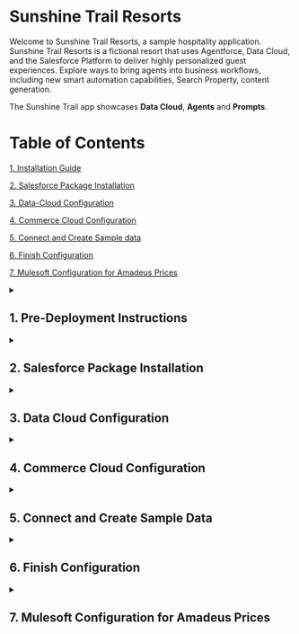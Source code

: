 **Sunshine Trail Resorts**</br> 
=======================
Welcome to Sunshine Trail Resorts, a sample hospitality application. Sunshine Trail Resorts is a fictional resort that uses Agentforce, Data Cloud, and the Salesforce Platform to deliver highly personalized guest experiences. Explore ways to bring agents into business workflows, including new smart automation capabilities, Search Property, content generation.

The Sunshine Trail app showcases **Data Cloud**, **Agents** and **Prompts**.

Table of Contents</br>
=======================
[1. Installation Guide](#1-pre-deployment-instructions)

[2. Salesforce Package Installation](#2-salesforce-package-installation)

[3. Data-Cloud Configuration](#3-data-cloud-configuration)

[4. Commerce Cloud Configuration](#4-commerce-cloud-configuration)

[5. Connect and Create Sample data](#5-connect-and-create-sample-data)

[6. Finish Configuration](#6-finish-configuration)

[7. Mulesoft Configuration for Amadeus Prices](#7-mulesoft-configuration-for-amadeus-prices)

<details><summary>

  ## 1. Pre-Deployment Instructions
</summary>

  ### Table of Contents
  [1.	Salesforce Org Setup Requirements for Sunshine Resorts App](#1-salesforce-org-setup-requirements-for-sunshine-resorts-app)
  
  [2.	Install Pre-Deployment Package](#2-install-pre-deployment-package)
  
  [3.	Enable Features on the Org](#3-enable-features-on-the-org)
  
  [4.	Setup the Salesforce Org](#4-setup-the-salesforce-org)

### 1. Salesforce Org Setup Requirements for Sunshine Resorts App

   **Option1:** To support the Sunshine Resorts app, you can either create a new Salesforce Org or use an existing one, provided it includes the following features and licenses: 

  | Requirement | Details |
  | ----- | ----- |
  | Licenses Required | - Data Cloud</br>- Sales Cloud</br>- Service Cloud</br>- Loyalty Cloud</br>- Experience</br>- Commerce Cloud</br>- Marketing Cloud</br>- MuleSoft (Optional)
  | Features Required | - Service Agent</br>- Einstein Agent</br>- Copilot</br>- Prompt Builder</br>- Agent Force</br>- Real-time</br>- Code Builder (Optional) 
  
  Our package is designed to support all these clouds, but you have full flexibility to use only the portions relevant to your business. If you are not using a particular cloud (e.g., Loyalty 
  Cloud), you can simply skip its configuration—the package will still install successfully, but that feature will not be available until you configure it yourself. Additionally, you can customize 
  and enhance the existing package by adding your own features as needed. <br/>
  
 ⚠️ **Important Note:** Existing Trailheads playgrounds cannot be used

   **Option 2:** To ensure a seamless integration and unlock a 360-degree view of customer interactions, we recommend enabling Salesforce Foundations in your org. This free enhancement integrates Sales, Service, Marketing, Commerce, and Data Cloud functionalities, improving efficiency and AI-readiness.

**How to Enable Salesforce Foundations:**
- Log in to your Salesforce instance.
- Navigate to Setup → Search for Salesforce Foundations.
- Click "Add to My Contract" (It's free).
- Select the Foundations products and proceed with checkout.
- Return to Setup and follow the on-screen instructions to complete the configuration.<br/>
🔗 More details: [Salesforce Foundations](https://www.salesforce.com/crm/foundations)

### 2. Install Pre-Deployment Package

  | Step | Action and Details | Images |
  | ----- | ----- | ----- |
  | Install package | - Click on this Package Installation [Link ](https://login.salesforce.com/packaging/installPackage.apexp?p0=04t4W000002V5WS)</br>- Sign-in to the Org with your credentials.</br>- Choose Install for Admins Only option</br>- Choose “Rename conflicting components in package” and click the Install button.</br>- Wait until installation is completed, you will receive a confirmation on logged in user’s email |![image](https://github.com/user-attachments/assets/316f4e48-b9b2-4169-b362-fc3ecd9cd1b3) ![image](https://github.com/user-attachments/assets/0da1a771-abcc-4caa-b248-1b768905de60)|
  | Verify Package installation | - Click Setup</br>- Search for package</br>- Click on 'Installed PAckage' </br>- Search for 'Sunshine Trails Pre-Deployment Package' is installed  |![image](https://github.com/user-attachments/assets/8b76cd89-abec-4586-91cc-6b4b430dc68c)|

### 3. Enable Features on the Org

  | Step | Action and Details | Images |
  | ----- | ----- | ----- |
  | Enable Commerce Cloud | - From Setup, enter ‘Commerce’ in the Quick Find box.</br>- Select ‘Settings’ under ‘Commerce’.</br>- Turn on ‘Enable Commerce’. |![image](https://github.com/user-attachments/assets/2175d205-8c62-423f-9fc1-678d77e974d2)|
  | Enable Loyalty Management Features | - From Setup, enter ‘Loyalty Management’ in the Quick Find box.</br>- Select ‘Loyalty Management Settings’.</br>- Under ‘Consolidate Member Points for Expiration,’ turn on ‘Consolidate members’ fixed non-qualifying points in real time’. |![image](https://github.com/user-attachments/assets/9078ce06-e7ba-4488-8697-99fa5fec0736)|
  | Create a Basic Experience Builder Site | - From Setup, enter ‘Digital Experiences’ in the Quick Find box.</br>- Select ‘All Sites’ under ‘Digital Experiences’.</br>- Click New to open the Creation wizard with template options.</br>- Select the ‘D2C Commerce (LWR)’ template.</br>- Click Get Started. |![image](https://github.com/user-attachments/assets/6c89e37f-d61c-4333-8587-58a53504fbb7)|
  | Site Name and URL | - After selecting the template, enter a site name and URL.</br>- Name the site ‘Sunshine Resorts’ and ensure the URL ends with /SunshineResorts</br>- Click Create. Your site will be created in Preview status. |![image](https://github.com/user-attachments/assets/8f2226c0-8c2d-4e59-8734-983cd7f8c856)|
  | Activate Site | - From Setup, enter ‘Digital Experiences’ and select ‘All Sites’ under ‘Digital Experiences’.</br>- Click Workspaces next to Sunshine Resorts.</br>- Select Administration, then Emails. </br>- Under ‘Email Tabs,’ uncheck ‘Send welcome email’ and click Save.</br>- In Settings, click Activate and confirm by clicking OK.</br>- Your site will now be live and fully set up.|![image](https://github.com/user-attachments/assets/9a2208ce-6343-4e35-a2a4-0113ba61eef6)![image](https://github.com/user-attachments/assets/21e9b8de-9800-4c51-8324-d35a8a83447e)|

  | Step | Action and Details | Images |
  | ----- | ----- | ----- |
  | Setup Data Cloud| - Enter “Data Cloud” in Quick Find box.</br>- Click on “Data Cloud Setup Home”.</br>- Click on “Get Started” if the Data Cloud instance is not set up.</br>- If already Data Cloud setup is done then you will not see Get Started option.</br>- Once the process is complete, the Data cloud instance is ready to use.</br>||
  | Verify Experience Delivery is Disabled | - Go to Setup → Digital Experiences → All Sites.</br>- Click Workspaces for ‘Sunshine Resorts’.</br>- Click Administration.</br>- Click on Settings.</br>- Experience Delivery should be disabled. If it’s enabled, please raise a Salesforce Case with the Support team to disable this feature.</br>||
  | Enable Data Cloud on Experience Site | - Go to Setup → Digital Experiences → All Sites.</br>- Click Builder for ‘Sunshine Resorts’.</br>- Click Settings → Integrations.</br>- Click Add to Site for Data Cloud.</br>- Enable “Share site data with Data Cloud” and click Save.</br>- Once enabled, a green box will appear</br>- Click Publish in the top-right corner | ![image](https://github.com/user-attachments/assets/996aa779-f82d-4bda-b54a-7b1ec99a9bb9)![image](https://github.com/user-attachments/assets/94b29e9e-5dcc-4d75-8db7-37de1b30e42b)|
  | Verify Data Stream  | - Go to App Launcher → Data Cloud → Data Stream.</br>- Change List View to All Data Streams.</br>- Search for Experience\_Cloud.</br>- 6 total Data Streams should appear |![image](https://github.com/user-attachments/assets/a9ae0e22-be7f-475d-980a-5458156b3691)|
  | Create a Record on Custom Metadata | - Go to Setup \-\> Search for Metadata type \-\> Click on ‘Install Package Settings Enabled’ \-\>   Click on **Manage Install Package Settings Enabled** \-\>Click on ‘New’ \-\> Give Label as  **Package Settings Enabled** and **Check Checkbox of Installation Settings Enabled Field.** Click Save|![image](https://github.com/user-attachments/assets/bc667a84-daf9-4e35-b003-45c8de4be360) ![image](https://github.com/user-attachments/assets/7edbecd9-ceb2-4566-bd14-54664ebfd084)|


### 4. Setup the Salesforce Org

  | Step | Action and Details | Images |
  | ----- | ----- | ----- |
  | Assign Data Cloud Permissions to Standard Object  | - Click on App Launcher, search for Sunshine Trails Hospitality and click on **Sunshine Trails Hospitality Setup** App</br>- Click on the “**Assign Permissions for Standard Objects**” button (highlighted in the screenshot below) and wait for a confirmation message before proceeding further.  |![image](https://github.com/user-attachments/assets/34234749-7ebb-4659-9c26-9adf3932a75e)|
  | Assign Data Cloud Permissions to Custom Objects & Custom Fields | - Click on App Launcher, search for Sunshine Trails Hospitality and click on **Sunshine Trails Hospitality Setup** App</br>- Click on **“Assign Permissions for Custom Object”** button (highlighted in the screenshot below) and wait for a confirmation message before proceeding further |![image](https://github.com/user-attachments/assets/fdab8405-42cc-4cb7-a724-cb6a790d2acb)|
  | Modify the Data Cloud Admin Permission Set | - Open the Setup Menu and click Setup</br>- In the Quick Find, search for ‘Permission Sets’ and click ‘Permission Sets’</br>- Click the ‘Data Cloud Admin’ permission set</br>- In the Apps section, click ‘Data Cloud Data Space Management’</br>- In the Data Spaces panel, click Edit.</br>- Check the ‘Enabled’ checkbox for the default data space and click Save</br>- Click OK in the confirmation dialog |![image](https://github.com/user-attachments/assets/f8650c78-d64a-4a30-9636-9633a13baed8)|
  | Create a Connection to Amazon S3 $${\color{blue} S3 \space Optional}$$ | ***NOTE:*** If you do not have an existing Amazon S3 instance, [register for the free tier](https://aws.amazon.com/free/), and then follow instructions in [How to Use the Amazon S3 Storage Connector in Data Cloud](https://developer.salesforce.com/blogs/2023/10/how-to-use-the-amazon-s3-storage-connector-in-data-cloud) to create dedicated user with required permissions for this demo.</br></br>If you already have an S3 instance, no need to sign up for a new one.</br></br>Before proceeding further, make a note of your [programmatic credentials](https://docs.aws.amazon.com/IAM/latest/UserGuide/security-creds.html#access-keys-and-secret-access-keys) (Access Key ID and Secret Access Key) that can be used to access the account</br></br>- If you have your own Amazon S3 files, feel free to use those. Otherwise, get started with the test files provided below.</br><br>[AWS UnStructured Data](https://git.soma.salesforce.com/gdevadoss/DataCloudHospitalityDemo/tree/master/AWS%20UnStructured%20Data](https://github.com/salesforce-misc/DataCloudAndAgentForceForHospitality/tree/main/AWS%20UnStructured%20Data)</br><br>[AWS Structured Data](https://github.com/salesforce-misc/DataCloudAndAgentForceForHospitality/tree/main/AWS%20Structured%20Data)</br></br>
  | Create a connection to snowflake  $${\color{blue} Snowflake \space Optional}$$| **NOTE:** If you do not have access to an existing Snowflake instance, please get access before proceeding further</br></br>- Follow instructions in [this article](https://developer.salesforce.com/blogs/2024/08/zero-copy-data-federation-with-snowflake-and-salesforce-data-cloud) to create a Warehouse and Integration User in Snowflake, generate a public and private key pair, and configure Salesforce Data Cloud to connect to Snowflake.</br><br>If you have your own Snowflake files, feel free to use those. Otherwise, get started with the test files provided [here](https://github.com/salesforce-misc/DataCloudAndAgentForceForHospitality/tree/main/Snowflake%20Data).| |
  | Create a connection for Mulesoft Ingestion API $${\color{blue} Mulesoft \space Optional}$$| - Go to **Setup** \-\> In the **Quick Find** box, type ***static***, then select ***Static Resources***</br>- In the index across the top, click the letter ***M***</br>- Click on **‘Mulesoft\_Ingestion\_API\_Scheme’**</br>- Click on **‘View File’** hyperlink. The **‘Mulesoft\_Ingestion\_API\_Scheme.txt’** is downloaded to your computer.</br>- Change the file extension from ***.txt*** to ***.yaml***</br>- Go to Data Cloud Setup, click on Ingestion API → Click New</br>- Provide the Connector Name as ’Mulesoft Ingestion API’</br>- Upload **Mule\_ingestion\_api.yaml**  file which you have downloaded from above steps and Upload file to scheme and click on Save. | ![image](https://github.com/user-attachments/assets/fca75a1c-b64b-4dcd-8583-0893718bf1da) ![image](https://github.com/user-attachments/assets/87ae1f7f-c733-433b-98e0-ef4faeef0ecb)![image](https://github.com/user-attachments/assets/c0ff8a15-3b3c-4b89-b8b9-32342d0100ae)|
| Install Standard Data Bundles | Click on Data Cloud Setup </br>- Click on ‘Salesforce CRM’</br>- Under ‘Standard CRM Data Bundles’</br>- Click on ‘Arrow’ icon and click on ‘install’ of ‘Sales Cloud’</br>- it will open on new page -> click on Install |![image](https://github.com/user-attachments/assets/8aea58e3-15c5-48f2-a24f-2fbe25d2a0ac)![image](https://github.com/user-attachments/assets/6f4a17f5-211b-4eef-a0d2-b5b993cad3a2)|
| Turn On Einstein Setup | - Navigate to Setup</br>- Search and Select ‘Einstein Setup’</br>- Turn on Einstein Setup |  |
| Turn On Agentforce | - Navigate to Setup</br>- Search and Select ‘Agent’</br>- Turn on Agentforce |  |
</details>

<details><summary>
  
  ## 2. Salesforce Package Installation
</summary>

### 1. Install Sunshine Base Package
 | Step | Action and Details | Images |
  | ----- | ----- | ----- |
  | Install Sunshine Base Package | - Click on this Package Installation [Link ](https://login.salesforce.com/packaging/installPackage.apexp?p0=04t4W000002V5Wc)</br>- Sign-in to the Org with your credentials.</br>- Choose Install for Admins Only option</br>- Choose “Rename conflicting components in package” and click the Install button.</br>- Click Done when installation is complete. |![image](https://github.com/user-attachments/assets/29af9d66-482c-42e1-9210-b0f803429b5d)|
  | Verify Package installation | - Click Setup</br>- Search for ‘Installed Package’</br>- Search for 'Sunshine Trails Base App' is installed  |![image](https://github.com/user-attachments/assets/8669e29c-a7e9-4fdd-8829-67899fccc608)|

</details>

<details><summary>
  
  ## 3. Data Cloud Configuration
</summary>

## Table of Contents

[1. Install the Data Kit to add Data Cloud components to the Org	](#1-install-the-data-kit-to-add-data-cloud-components-to-the-org)

  &nbsp;&nbsp;&nbsp;&nbsp;&nbsp;&nbsp;[a. Create Data Steam for Amazon S3](#2-Create-Data-Steam-for-Amazon-S3)

  &nbsp;&nbsp;&nbsp;&nbsp;&nbsp;&nbsp;[b. Create Data Stream for Snowflake](#3-create-data-stream-for-snowflake)

  &nbsp;&nbsp;&nbsp;&nbsp;&nbsp;&nbsp;[c. Create a connection to snowflake in Salesforce](#3-create-data-stream-for-snowflake)

  &nbsp;&nbsp;&nbsp;&nbsp;&nbsp;&nbsp;[d. Create Ingestion API for Mule Data Streams from Data Kit](#4-Create-Ingestion-API-for-Mule-Data-Streams-from-Data-Kit)

  &nbsp;&nbsp;&nbsp;&nbsp;&nbsp;&nbsp;[e. Create Hotel FAQ & Hotel Safety FAQ DLO Creation for Unstructured Data](#5-Create-Hotel-FAQ-and-Hotel-Safety-FAQ-DLO-Creation-for-Unstructured-Data)

[2. Create Party Identification Collection Data Lake	](#6-Create-Party-Identification-Collection-Data-Lake)

[3. Create Data Transforms from Data Kit	](#7-Create-Data-Transforms-from-Data-Kit)

[4. Cross Verify CRM Data	](#8-Cross-Verify-CRM-Data)

[5. Create Identity Resolution Ruleset from Data Kit	](#9-Create-Identity-Resolution-Ruleset-from-Data-Kit)

  &nbsp;&nbsp;&nbsp;&nbsp;&nbsp;&nbsp;[a. Create Calculated Insights	](#10-Create-Calculated-Insights)</br>

  &nbsp;&nbsp;&nbsp;&nbsp;&nbsp;&nbsp;[b. Create Data Graph	](#11-Create-Data-Graph)

[6. Create Data Cloud Related List Enrichment	](#12-Create-Data-Cloud-Related-List-Enrichment)

[7. Create Data Cloud Copy Field Enrichment	](#13-Create-Data-Cloud-Copy-Field-Enrichment)

### 1. Install the Data Kit to add Data Cloud components to the Org
The Data Kit is installed as a part of the Package installation. Once the Data is available in
the org, follow the steps below to create data streams.

 | Step | Action and Details | Images |
  | ----- | ----- | ----- |
  |  Verify Salesforce CRM is Active or Not | In Data Cloud, select the Setup icon and then Data Cloud Setup.</br> - Select Salesforce CRM.</br>- If connection status is “Inactive”</br>- then click on drop down to “Active” </br>- Click on “Active”| ![image](https://github.com/user-attachments/assets/f101dc8c-6af3-41c7-8884-42609b1e0d4e)![image](https://github.com/user-attachments/assets/e222dd20-db0e-4cf5-9b55-0815692c2a87)|
  | Create Data Streams from Data Bundle | - Logged into the environment where you installed the data kit</br>- Go to Data Cloud app and the Data Streams tab.</br>- Click New to create a Data Stream</br>- Select Salesforce CRM and click Next.</br>- Under Custom Data Bundles, select the Salesforce_CRM_Bundle.</br>- Select your Salesforce Org.</br>- Click Next.</br>- Select the data space as ‘Default’, review the fields in your data stream, and click Next.</br>- Review details and click “Deploy.|![image](https://github.com/user-attachments/assets/901db59e-4a4f-4bf5-8129-cd2894af7dd9)|
  | Create Loyalty_CRM_Bundle Data Streams from Data Bundle | - Click on Data Stream Click on New </br>- Select Salesforce CRM Click Next</br> - Select Salesforce_CRM_Loyalty_Bundle Click on Next</br> - Select the data space as ‘Default’, review the fields in your data stream, and click Next. </br>- Review details and click “Deploy”  |![image](https://github.com/user-attachments/assets/a334887f-6cf5-4d62-b643-8e740762b741)![image](https://github.com/user-attachments/assets/b7320073-ab34-4356-8acf-b2f07ed00580)![image](https://github.com/user-attachments/assets/5e656e34-1f80-44d8-8174-6360d66738d3)|
  | Create Website_Mobile_apps Data Stream from Data Kit |- Click on Data Stream</br>- Click on New</br>- Select ‘Installed Data Kits Package’</br>- Select ‘Sunshine Trails DK’ Data Kits</br>- Select checkbox under ‘Websites_Mobile_Apps’ click on ‘Next’</br> -Select Connector type ="website" & connector name "Experience_Cloud_Event_Connector".</br>- Click Next.</br> - Click on Deploy|![image](https://github.com/user-attachments/assets/9869df31-0549-4b4f-b74d-d44ad95d60ce) ![image](https://github.com/user-attachments/assets/3b0e9c44-0176-45f4-8c0d-05866cfdd251)![image](https://github.com/user-attachments/assets/6a9ed53c-f351-46c2-844e-dbaca371735e)![image](https://github.com/user-attachments/assets/d2018ad8-86f8-4f65-be3d-3c645eafbab1)|  
### 2. Create Data Steam for Amazon S3 $${\color{blue} S3 \space Optional: \space Please \space note \space that \space some \space functionality \space in \space Experience \space Cloud \space and \space in \space the \space C360 \space will \space no\space longer \space function\space as \space expected \space if \space not \space installed. }$$
  | Step | Action and Details | Images |
  | ----- | ----- | ----- |
  |Create a Connection to Amazon S3 in Salesforce|Navigate to Data Cloud Setup</br>In the menu, under EXTERNAL INTEGRATIONS, click on Other Connections</br> - Click New, choose Data Kits as the source and click Next. Select Sunshine Trails DK</br>-Select InfosysAWSBucket</br>-Change the name & API name of the connection "hospitalityplayground". </br>-Put the bucket name “hospplaygroundbucket” please feel free to change the bucket name based on your existing AWS bucket</br> -Fill the credentials and save.|
  | Create a Data Stream for Amazon S3 from Data Kit |- Click on Data Stream Click on New</br>- Select Installed Data Kits & Packages Click on Next</br>- Select Sunshine Trails DK<br> - Select Amazon_S3_Bundle</br>- Select Connection as InfosysAWSbucket</br>- Select the data space as ‘Default’, review the fields in your data stream,and click Next</br>-Review details and click Deploy.|
  | Create a Data Stream for Third Party Data |- Click on Data Stream Click on New</br>- Select Installed Data Kits & Packages Click on Next</br>- Select Sunshine Trails DK<br> - Under “Bundle Amazon S3” Select Third Party Survey and click Next</br>- In Connection Select “hospitalityplayground” Click Next</br>- Click Next and click Deploy.|

  ### 3. Create Data Stream for Snowflake $${\color{blue} Snowflake \space Optional: \space Please \space note \space that \space some \space functionality \space in \space the \space C360 \space will \space no\space longer \space function\space as \space expected \space if \space not \space installed. }$$
  | Step | Action and Details | Images |
  | ----- | ----- | ----- |
  |Create a connection to snowflake in Salesforce |Navigate to Data Cloud Setup</br>-In the menu, search SnowFlake,</br> - Click New, choose Data Kits as the source and click Next. Select Sunshine Trails DK</br>-Select Infosys_Demo_Actual. </br>-Please feel free to change the connection name based on your existing snowflake connection </br> -Don’t change the API name </br>Fill the Account URL, Username, and Private Key and click next and save.|
  | Create Data Stream for Snowflake from data kit | - While logged into the environment where you installed the data kit</br>- Go to Data Cloud app and the Data Streams tab.</br>- Click New to create a Data Stream</br>- Under "Other Sources", select "Installed Data Kits & Packages" and click Next</br>- Select "Sunshine Trails DK" Data Kit</br>- Select Snowflake Bundle and click Next.</br>- Under Data Streams choose "POS_Transaction" and "IOT_Transaction" and click Next.</br>- Review the Data Stream fields and click Next</br>- Click Deploy to create the Data Streams| ![image](https://github.com/user-attachments/assets/6deda63a-363b-4330-a877-b6d2de5a9fed)![image](https://github.com/user-attachments/assets/bc8a22d9-a81a-44f6-8a09-f20ab2571f10)|
### 4. Create Ingestion API for Mule Data Streams from Data Kit $${\color{blue} Mulesoft \space Optional: \space Please \space note \space that \space some \space functionality \space in \space Experience \space Cloud \space will \space no\space longer \space function\space as \space expected \space if \space not \space installed. }$$
| Step | Action and Details | Images |
  | ----- | ----- | ----- |
  | Create Ingestion API for Mule Data Streams from Data Kit| - Click on Data Stream </br> - Click on New.</br>- Select Installed Data Kits & Package.</br>- Select ‘Sunshine Trails DK’ Data Kits.</br>- Click on ‘Ingestion’ Bundle.</br>- Click on Next.</br> -Select Connection as ‘Mulesoft Ingestion API’ </br>- Click Next </br> -  Click Deploy| ![image](https://github.com/user-attachments/assets/84ccd7c9-6313-4dc8-b169-7fe40b6b36c6)![image](https://github.com/user-attachments/assets/5878c2ec-47f9-48f1-88a1-098986187d3f)![image](https://github.com/user-attachments/assets/1bdf0f3d-abdc-4697-bac5-5e87f2286cb9)![image](https://github.com/user-attachments/assets/65b718d1-1db1-4efc-92b1-36dedc743752)|
  ### 5. Create Hotel FAQ and Hotel Safety FAQ DLO Creation for Unstructured Data
  | Step | Action and Details | Images |
  | ----- | ----- | ----- |
  | Create Hotel FAQ & Hotel Safety FAQ DLO Creation | - Click on Data Lake Object Click on New </br>- Click on Create from Data Kits, Click on Next </br>- Select Hotel_FAQ_v3, select “hospitalityPlayground’ connection. Click on Next </br>- Click on Deploy </br>- Follow the same step from Step#1 for Hotel_Safety_FAQ_V2.|

   ### 6. Create Party Identification Collection Data Lake
  | Step | Action and Details | Images |
  | ----- | ----- | ----- |
  | Create Party Identification Collection & Party Identification Collection IOT DLO Creation  | - Click on Data Lake Objects Tab </br>- Click on New</br>- Click on “Create from Data Kits”, Click on Next  and select “Sunshine Trails Base App” package </br>- Select Party Identification Collection.</br>- Click on Next </br> - Click on Save </br> - Repeat the above steps again but this time select </br> - Party Identification Collection IOT DLO instead of Party Identification Collection </br>- Click on Next </br> - Click on Save.|

  ### 7. Create Data Transforms from Data Kit
  | Step | Action and Details | Images |
  | ----- | ----- | ----- |
  | Create IOT & POS Data Transform $${\color{blue} Snowflake \space Optional}$$ | -Click on Data Transforms Tab </br>- Click on New</br>- Click on Create from Data Kits, Click on Next</br>- Select Extract Party Identifiers from IOT</br>- Click on Next . Click on Save, Copy the Name , Remove the Name then Paste the same Name Again</br>- Click on Save</br>- Click on Data Transform Tab </br>- Click on New. Click on ‘Create from a Data Kits’ Option </br>- Select  Extract Party Identifiers from POS </br>- Click on Next . Click on Save, Copy the Name , Remove the Name then Paste the same Name Again </br>- Click on Save|![image](https://github.com/user-attachments/assets/79d6f605-c8e5-4c3d-ac6a-f34f39cc29e2)![image](https://github.com/user-attachments/assets/1c84c981-9a03-4b05-9a3a-cf2137d45425)![image](https://github.com/user-attachments/assets/e1e24730-f55a-42de-9a4f-5ab5af27b04b)![image](https://github.com/user-attachments/assets/c3231d58-e1fd-4653-9981-02f152451f61)
 
  ### 8. Cross Verify CRM Data 
  | Step | Action and Details | Images |
  | ----- | ----- | ----- |
  | **NOTE**|- Before proceeding further, please ensure that the CRM data is available in the DMO. You can verify this by following these steps:</br>- Navigate to Data Explore </br>- Set Data Space to Default.</br>- Select the Data Model Object (DMO).</br>- From the dropdown, choose Account Contact.</br>- You should see Salesforce_Home listed under the Data Source column.</br> If you don't see the data then wait until the data is refreshed before proceeding to the next step.</br>|![image](https://github.com/user-attachments/assets/396732a3-89cb-455d-9a0c-b6c015b272cb)|

  ### 9. Create Identity Resolution Ruleset from Data Kit
  | Step | Action and Details | Images |
  | ----- | ----- | ----- |
  | Create Identity Resolutions| -Go to Data Cloud app</br> - Click on the Identity Resolutions tab </br> - Click New</br> - Select Installed from Data Kit</b>- Choose Sunshine Trails DK</br>- Click on Next</br>- Choose ‘Guest Profile’. Click on Next </br> Click on Save.|![image](https://github.com/user-attachments/assets/1f1ef5a5-1f4e-4d33-af13-07978757facd)![image](https://github.com/user-attachments/assets/20027c3d-4d87-4028-89dd-7f73e2a59224)![image](https://github.com/user-attachments/assets/2d5370ae-57e4-444d-969c-b19dc13ada6b)|

### 10. Create Calculated Insights
| Step | Action and Details | Images |
  | ----- | ----- | ----- |
  |  Create Calculated Insights|- Go to Data Cloud ap </br>- Click on Calculated Insights tab</br>- Click New</br>- Select "Create from a Data Kit" and click  Next</br>- Select ‘Guest Stay Metrics’</br>- Click on Next </br>- Click on ‘Check Syntex’</br>- Click on ‘Activate’</br>- Click Activate</br>- Select Schedule as ‘Every 1 hour’ Select Start Date and Time As default.</br>- Click on ‘Enable’</br>- Repeat the steps for the following metrics: ‘Guest Lifetime Value’, ‘Guest Classification’, ‘Guest Satisfaction Score’ |![image](https://github.com/user-attachments/assets/9f178c36-06c1-405e-b19c-679ef5830c22)![image](https://github.com/user-attachments/assets/e544bf35-223e-4d5b-ad46-34cb6653608c)![image](https://github.com/user-attachments/assets/093600f9-c7a3-4181-88c9-66545191d5b5)|

### 11. Create Data Graph
| Step | Action and Details | Images |
  | ----- | ----- | ----- |
  |  Create Data Graph |- Click on Data Graph Tab</br>- Click on New</br>- Select Create from Data Kits</br>- Select Sunshine Trails DK </br>- Select **Hospitality Realtime Profile**. </br>- Select primary Data model object as “Unified Individual real”.</br>- Click on Individual and go to the right side where the error is showing and uncheck the check box.</br>- Now click on Save & Build. |![image](https://github.com/user-attachments/assets/f626912f-01b4-43eb-8efc-47d7a24bc615)![image](https://github.com/user-attachments/assets/5184c52c-e00b-4b00-83fe-fd0a9d47ad14)![image](https://github.com/user-attachments/assets/675c7904-9483-4079-86d1-3e15f9b00915)![image](https://github.com/user-attachments/assets/808709b3-49fd-4a9e-acd0-518dae4ae389)![image](https://github.com/user-attachments/assets/738b3c7e-143f-4492-8fe4-7b49d625c541)![image](https://github.com/user-attachments/assets/3648af20-e879-457d-b952-1f73c55792b6)![image](https://github.com/user-attachments/assets/e288cc79-caa7-4163-bcef-563d1e0cf111)|

### 12. Create Data Cloud Related List Enrichment
| Step | Action and Details | Images |
  | ----- | ----- | ----- |
  | Create Booking Related List |- Click on Setup</br>- Object Manager</br>- Search for Contact</br>- Click on Contact</br>- Click on Data Cloud Related List Enrichment.</br>- Click on New</br>- Select default data space</br>- Select Data Cloud object as ‘Booking__dlm’</br>- Click Next </br>- Give Child Relationship Name as ‘IndividualBookings’</br>- Give Related List Label as ‘Individual Bookings’ Click Save. |![image](https://github.com/user-attachments/assets/f50d3875-c2b8-451b-bcef-85141aea954d)![image](https://github.com/user-attachments/assets/f8fa4e97-bc19-4e87-a2b3-44a539b597c1)|
  | Create Reservation Related List |- Click on Setup</br>- Object Manager</br>- Search for Contact</br>- Click on Contact</br>- Click on Data Cloud Related List Enrichment.</br>- Click on New</br>- Select default data space & Select Data Cloud object as ‘Reservation__dlm’ </br>- Click Next </br> - Give Child Relationship Name as‘IndividualReservations’</br>- Give Related List Label as ‘Individual Reservations’ Click Save. |![image](https://github.com/user-attachments/assets/366fa15e-2317-44ab-af5c-8025453c554f)![image](https://github.com/user-attachments/assets/f64fad04-3391-4a3c-9534-04caf5e92955)|
  | Create Data Cloud Related List Enrichment for Third Party Survey $${\color{blue} S3 \space Optional}$$|- Click on Setup </br>- Click on Object Manager </br>- Search for Contact </br>- Click on Contact </br>- Click on Data Cloud Related List Enrichment.</br>- Click on New </br>- Select default data space -> Select Data Cloud object as ‘Third Party Survey’  </br>- Click Next </br>- Give Child Relationship Name as 'Third_Party_Survey’ </br>- Give Related List Label as ‘Third Party Survey’ Click Save |![image](https://github.com/user-attachments/assets/fb6d0aeb-2a00-4b75-93cc-703d158d5303)|

### 13. Create Data Cloud Copy Field Enrichment
| Step | Action and Details | Images |
  | ----- | ----- | ----- |
  | Create Data Cloud Copy Field Enrichment for ‘Customer Classification’ |- Go to Object Manager.</br>- Search for Contact.</br>Click on Contact</br>- Click on Data cloud Copy Field.</br>- Click on New.</br></br>- Select data space as ‘default’</br>- Select Data Cloud Object as Guest Classification‘ whose API name will be this Guest_Classification__cio’ Click on Next </br></br>- Select data space as ‘default’ </br>- Select field as ‘Customer Class’. Click Next </br> - Give Label as ‘Guest Classification’ </br> - Click ‘Next </br><br>- On contact -> Data Cloud Copy Field Enrichments -> Guest Classification </br>- In Customer_Class under contact “click to Edit” </br>- Select Customer Class </br>- Save and Start Sync.|![image](https://github.com/user-attachments/assets/c2e097ad-754b-4128-b769-bcb7a6d0d5f0)![image](https://github.com/user-attachments/assets/691eef48-d37b-4714-9ff3-0ff695477282)![image](https://github.com/user-attachments/assets/422cb503-0080-417a-a3d1-1f8596c5018d)|
||- Give Label as ‘Guest Classification’</br>- Click on ‘Next.</br>On contact Select Customer Class</br>- Save and Start Sync. |![image](https://github.com/user-attachments/assets/f8e7be99-1d85-4d62-8653-170f5ce15d28)![image](https://github.com/user-attachments/assets/c72ab4b8-5ad6-4278-8786-db0e33889eef)![image](https://github.com/user-attachments/assets/e12ac271-be8d-4b6d-aed3-e73e95c862ed)![image](https://github.com/user-attachments/assets/ebee9d04-8e3d-4d8e-a017-ee54e79cd2ab)|
| Create Data Cloud Field Enrichment of ‘Guest Lifetime Value’ |- Go to Object Manager</br>- Search for Contact.</br>- Click on Contact</br>- Click on Data cloud Copy Field.</br>-Click on New.</br>- Select data space as ‘default’ > Select Data Cloud Object as ‘Guest_Lifetime_Value__cio’ </br>- Click on Next </br>- Select Field As ‘GLV’</br>- Give Label as ‘Guest Lifetime Value’</br>- Click on ‘Next </br> - Select Field GLV </br>- Give Label as ‘Guest Lifetime Value’</br> - Click on Next </br> - On contact Select Lifetime_Value__c </br>- Save and Start Sync.|![image](https://github.com/user-attachments/assets/1d3304f0-63b9-4a90-8609-5332a59fcaac)![image](https://github.com/user-attachments/assets/be92a2c8-0f9b-44b7-a1f2-430da343c23a)|
| Create Data Cloud Field Enrichment of ‘Guest Statisfection Score’ |-> Go to Object Manager.</br>- Search for Contact.</br>- Click on Contact</br>- Click on Data cloud Copy Field.</br>-  Click on New.</br>- Select data space as ‘default’</br>- Select Data Cloud Object as ‘Guest_Satisfaction_Score__cio’</br>- Click on Next</br>- Select Field As ‘GSS’</br>- Give Label as ‘Guest Satisfaction Score’</br>- Click on ‘Next</br>- On contact Select Guest_Satisfaction_Score__c </br>- Save and Start Sync.|![image](https://github.com/user-attachments/assets/e264bcec-b6be-4854-80d9-9d5f649d6a8a)![image](https://github.com/user-attachments/assets/45ae2e88-ca7b-437c-a77c-adbd638cd4b4)|
| Create Data Cloud Field Enrichment of ‘Guest Stay Matrics’ |- Go to Object Manager.</br>- Search for Contact.</br>- Click on Contact</br>-  Click on Data cloud Copy Field.</br>- Click on New.</br>- Select data space as ‘default’</br>- Select Data Cloud Object as ‘Guest_Stay_Metrics__cio’</br>- Click on Next </br>- Select Fields Total_Stays, Total_Room_Nights, Total_Spend, and Avg_Nights_per_Stay</br>- Give Label as ‘Guest Stay Metrics’</br>-Click Next</br>- Map Fields with below Contact Fields </br>
| | Data Cloud: Guest stay Matrics | Contact Object|
| |Total_Stays|Total Stays|
| |Total_Stays__c|Total_Stays__c|
| |Total_Room_Nights|Total Room Nights|
| |Total_Room_Nights__c |Total_Room_Nights__c |
| |Total_Spend |Total Spend|
| |Total_Spend__c |Total_Spend__c|
| |Avg_Nights_per_Stay |Avg_Nights_per_Stay |
| |Avg_Nights_per_Stay__c|Avg_Nights_per_Stay__c |
| | </br>- Save and Start Sync|![image](https://github.com/user-attachments/assets/ccde6861-ce6c-4054-9373-a8e0528e1b57)![image](https://github.com/user-attachments/assets/a3e1804c-7a37-4347-8364-599c3014ac37)|
</details>

<details><summary>
  
  ## 4. Commerce Cloud Configuration
</summary>

## Table of Contents

[1. Verify Organization Wide Address Exists or not](#1-Verify-Organization-Wide-Address)

[2. Install Agent and Experience Site Package	](#2-Install-Agent-and-Experience-Site-Package)

[3. Create Commerce Data	](#3-Create-Commerce-Data)

[4. Search Update	](#4-Search-Update)

[5. Upload CMS Images into the Store](#5-Upload-CMS-Images-into-the-Store)

[6. Add CMS Product Image	](#6-Add-CMS-Product-Images)

[7. Enable Self Resgistration	](#7-Enable-Self-Resgistration)

[8. Share CMS with Site workspace	](#8-Share-CMS-with-Site-workspace)


### 1. Verify Organization Wide Address
  | Step  | Action and Details  |  Images |
  | ----- | ----- | ----- |
  | Verify Organization-Wide Address Exists or not |- Go to Setup \-\> Search for Organization-Wide Address \-\> Click on Organization-Wide Addresses</br>-  Verify if there is an organization-wide address with the name ‘Default Email’ created and verified.</br>- If there is none, then please create an organization-wide address by following below steps</br>- Click on **Add** button \-\> On the Display Name Add **‘Default Email’.** On the Email Address \<Add your email address\> Select ‘Default No-Reply Address’ on Purpose field \-\> click check box **‘allow all profiles to use this from address’**   |![image](https://github.com/user-attachments/assets/8ddc4ebe-d8cd-4a12-a363-a782dd8d9541)![image](https://github.com/user-attachments/assets/3f7e7dfc-057b-41b0-8115-476028a6d9e9)|


### 2. Install Agent and Experience Site Package
  | Step  | Action and Details  |  Images |
  | ----- | ----- | ----- |
  | Install Agent & Exp Site Package |- Install VSCode [Download](https://code.visualstudio.com/download) </br>- Setup CLI a. Install the Salesforce CLI  https://developer.salesforce.com/tools/salesforcecli or check that your installed CLI version is greater than 2.56.7 by running sf \-v in a terminal.</br>- If you need to update the Salesforce CLI, either run sf update or npm install \--global @salesforce/cli depending on how you installed the CLI.</br>- Install Extension</br>- Open VSCode \> Go To\> Extensions-\>Salesforce Extension Pack\>Install</br>- Open Terminal Clone git Repository by using below command </br> ```git clone https://git.soma.salesforce.com/gdevadoss/DataCloudHospitalityDemo.git``` </br>- Open the Project </br>- Authorize an Org</br>- Type Ctrl+Shift+P Select SFDX:Authorize an Org</br>- Select Project Default</br>- Enter the Org alias</br>- Authorize the Org</br>- Open terminal type **sf project deploy start --source-dir force-app** </br>- If you have AWS S3 Connection Created and Installed AWS Related Data Stream from Doc.3, then execute below SFDX command to deploy **else do not execute**. </br>- Open terminal type **sf project deploy start --source-dir st-aws-app** </br> |![image](https://github.com/user-attachments/assets/293fd406-72fc-4be3-9008-0a9926461586)![image](https://github.com/user-attachments/assets/6d3a14ee-3c65-4f47-99a6-39066b68a9aa)![image](https://github.com/user-attachments/assets/71751813-f4b9-437f-b355-9feb770c0c2d)![image](https://github.com/user-attachments/assets/b50fb406-2ae7-475a-a8c6-939d486dd9fd)![image](https://github.com/user-attachments/assets/5b4efb69-3f1a-4a1a-8ecb-be4e17344098)![image](https://github.com/user-attachments/assets/403c5a8f-ef31-4220-8062-60ae71453008)![image](https://github.com/user-attachments/assets/9a2ff9e1-75f2-4c13-a7d1-1a1ef5c2bc51)|

**NOTE:** $${\color{red} Skip \space the \space below \space steps \space if \space you \space wish \space to \space bring \space in \space your \space own \space Product \space data}$$
$${\color{red} 3.\space Create Commerce Data}$$
$${\color{red} 4.\space Search Update}$$
$${\color{red} 5.\space Upload CMS Images into the Store and}$$
$${\color{red} 6.\space Add CMS Product Images}$$

### 3. Create Commerce Data
  | Step  | Action and Details  |  Images |
  | ----- | ----- | ----- |
  | Create Data  | - Click on App Launcher, search for Sunshine Trails Hospitality and click on Sunshine Trails Hospitality Setup App</br>- Click on the **“Create Commerce Data”** button (highlighted in the screenshot to the right) and wait for a confirmation message before proceeding further. |![image](https://github.com/user-attachments/assets/6827a2e8-63a3-4425-b74b-b77123a9524d)|

### 4. Search Update
  | Step  | Action and Details  |  Images |
  | ----- | ----- | ----- |
  | Search Update |**Enable Commerce App** </br>- Click Setup and search for Commerce</br>- Click Settings under Feature Settings --> Commerce</br>- Use the toggle to switch on the Enable the Refreshed Commerce App</br></br>**Enable Search Index**</br>- Click on App Launcher, search for Commerce and select Commerce application</br>- In the Store dropdown, choose Sunshine Resort Store</br>- Scroll down to Setting and expand it</br>- Click on Search</br>- Use the toggle to turn on Automatic Updates | ![image](https://github.com/user-attachments/assets/84eed31d-54c7-4326-87ce-88ff8eb73596) ![image](https://github.com/user-attachments/assets/5c7a175b-5396-4e6d-b061-36471f59cc2d)|

### 5. Upload CMS Images into the Store
  | Step  | Action and Details  |  Images |
  | ----- | ----- | ----- |
  | Upload CMS Images into Store  |- Download Images from [CMS Images](https://git.soma.salesforce.com/gdevadoss/DataCloudHospitalityDemo/tree/master/Product%20Images) </br>- Click on App Launcher\>\> Select commerce application\>\> Click on Store</br>- Open Sunshine Resort Store</br>- Scroll down to Content Manager</br>- Click on Add workspace</br>-  Enter details such as Name "Commerce Store Images" and select Enhanced CMS Workspace and click on Next</br>- Add Sunshine Resorts Channel as Public and Sunshine Resorts site and click Next</br>- Keep language as it is and click on Finish</br>-  Click on Add and select Content \>\> select images\>\>Click on Create button\>\> click on upload button\>\>Select Image\>\>Image and Title populated\>\>Enter API name (can be the same as file name)\>\> Save it\>\> Click on Publish button\>\> Keep Details as is\>\> Click on Next\>\> Select Publish Now\>\>click on publish now button </br>- Please repeat the above steps for all the images| ![image](https://github.com/user-attachments/assets/6ce860d4-347a-45f4-a5fe-d055f9354a18)![image](https://github.com/user-attachments/assets/d5e11e30-348b-4fe0-9c63-4c3164230893)![image](https://github.com/user-attachments/assets/752c7004-7e57-4de4-84a0-56beba6fb08e)![image](https://github.com/user-attachments/assets/bd2ec81e-0242-4aab-9ad7-dcdabd707220)![image](https://github.com/user-attachments/assets/4f903a92-5b6f-4350-b3c5-4a141ea789b3)![image](https://github.com/user-attachments/assets/e9e44245-9086-4f59-a506-dad70f9ea9a0)![image](https://github.com/user-attachments/assets/d18f85df-2fd6-4cc2-8684-0fe1f493b770)![image](https://github.com/user-attachments/assets/96fd88ff-4788-4b53-9ab9-3435ae62ddd2)![image](https://github.com/user-attachments/assets/ba38373a-2c09-406c-9df9-462e76435c74)![image](https://github.com/user-attachments/assets/7e009060-885c-44a9-9cad-cbb26df1d5f2)![image](https://github.com/user-attachments/assets/c3c53136-b26f-46fb-83c0-a6c3065c0c2e)![image](https://github.com/user-attachments/assets/f33a580f-9c68-455f-ada9-cbcd1773e2aa)![image](https://github.com/user-attachments/assets/2f026ccd-f1c4-4f9e-8cab-592014ebf6d0)

### 6. Add CMS Product Images
  | Step  | Action and Details  |  Images |
  | ----- | ----- | ----- |
  | Add Image to a Product   |- Click on App Launcher\>\> Select commerce application\>\>Click on Store</br>- Open Sunshine Resort Store </br>- Expand Merchandise\>\> Product\>\> open one by one product</br>- Click on eye icon (it removes Site window) after save button</br>- Confirm that "Products" is selected under categories</br>- Scroll down \>\> click on Go to global product record</br>-  Go to Media\>\> Click on Add image for Product details Image section \>\> Select appropriate image from Commerce Store image\>\> click on Add button</br>- Click on Add image for Product list Image section \>\> Select appropriate image from Commerce Store image \>\> click on Add button</br>- Repeat previous steps for each product </br>- Go to store\>\> select Sunshine Resorts \>\>Scroll down to Website Design\>\> select product category from dropdown \>\> click on Publish button (this step maybe not be needed if you are commerce console)</br>- Go back to Sunshine Resort Store\>\>Click on Home\>\> click on preview the site and see product is getting displayed | ![image](https://github.com/user-attachments/assets/eb835d50-0326-4b3b-8b68-39fd4404ef42)![image](https://github.com/user-attachments/assets/bd0ee9f1-2a0c-4357-82b4-991305befccd)![image](https://github.com/user-attachments/assets/b6ae1bda-47a4-4bce-a69b-45e3e6bae306)![image](https://github.com/user-attachments/assets/4790ad8e-e273-4316-8179-b2eaff4d8576)![image](https://github.com/user-attachments/assets/fcbcc98b-1dcf-46b8-92a8-8ab9042e3bce)![image](https://github.com/user-attachments/assets/7f20c62e-e257-4779-85b6-3f1ba4ab5e7a)![image](https://github.com/user-attachments/assets/c3465a4b-3eb2-4c9d-9f72-875a38746b44)![image](https://github.com/user-attachments/assets/43ca9010-9be3-498a-9c41-cecf530e984e)![image](https://github.com/user-attachments/assets/7e2bfa1d-6388-41b5-9fb2-4f30064a98b4)![image](https://github.com/user-attachments/assets/5e722ac7-0875-4de8-b42a-fa720cf7e873)![image](https://github.com/user-attachments/assets/c1c78296-cc04-4133-9473-e82701290bcf)![image](https://github.com/user-attachments/assets/0cad9e4b-97ca-43a6-a3da-1febbaae04ce)|

### 7. Enable Self Resgistration
  | Step  | Action and Details  |  Images |
  | ----- | ----- | ----- |
  | Enable Self Registration   |- Click on App Launcher>> Select commerce application>>Click on Store</br>- Open Sunshine Resort Store</br>- Settings >> Store</br>- Click on Buyer Access Tab</br>- Scroll down to Self Registration (enable if it’s not enabled)</br>- Select Account RecordType to “Business Account” </br>- Select Default Buyers Group to “Sunshine Resorts Buyer Group"</br>- Click Save|![image](https://github.com/user-attachments/assets/7f6a0551-1b95-465e-84b9-4b11f74a121c)|



### 8. Share CMS with Site workspace
  | Step  | Action and Details  |  Images |
  | ----- | ----- | ----- |
  | Share CMS with Site workspace   |- Click on App Launcher and search for CMS Workspaces</br>- Select CMS Workspaces</br>- Click on "Commerce Store Images" (the CMS created in previous step</br>-  Click the gear icon (at the top right) and select "Workspace Sharing" from the dropdown</br>- Move "Sunshine Resorts Managed Content Space" to the right (under Shared) and click Next </br>- Click Save |![image](https://github.com/user-attachments/assets/353002a4-ca61-4f5e-a71f-60597ab81e86)|


</details>


<details><summary>

  ## 5. Connect and Create Sample Data
</summary>

## Table of Contents

[1. Create Sample Data](#1-create-sample-data)

[2. Enable Test Account as Buyer Account](#2-enable-test-account-as-buyer-account)

[3. Create Community User and Assign User to Buyer Group](#3-create-community-user-and-assign-user-to-buyer-group)

[4. Setup Data in Snowflake	](#4-setup-data-in-snowflake)



### 1. Create Sample Data $${\color{blue} Optional: \space These \space steps \space are \space optional \space if \space you \space choose \space to \space use \space your \space own \space data. }$$
| Step | Action and Details  |  Images |
| ----- | ----- | ----- |
| Create Sample Data | - Click on App Launcher, search for Sunshine Trails Hospitality and click on Sunshine Trails Hospitality Setup App</br>- Click on the **“Create Test Data”** button (highlighted in the screenshot below) and wait for a confirmation message before proceeding further. |![image](https://github.com/user-attachments/assets/5af44efa-ca6c-4d95-800a-5aec9f477928)

### 2. Enable Test Account as Buyer Account  $${\color{blue} Optional: \space These \space steps \space are \space optional \space if \space you \space choose \space to \space use \space your \space own \space data. }$$
| Step | Action and Details  |  Images |
| ----- | ----- | ----- |
| Enable Account as Buyer Account | - Click on Setup</br>- Go to Object Manager</br>- Click on Account</br>- Click on Page Layout</br>- Click on "**Page Layout Assignment**"</br>- Click on ‘**Edit Assignment**’</br>- Select "SDO-Account" Layout under Record type "Account" for System Administration Profile </br>- From Page Layout to Use dropdown Select "Account layout"</br>- Click on Save</br>- Verify that, for "**System Administrator profile**" for Record type **"Account"** Page layout should be ‘**Account Layout’** </br>- Go Account Tab \-\> Search for Account Name **"Sunshine Experience"** (test Account created in previous steps). Make sure to remove any filter if it exists \-\> Click on that Record</br>- On Record Page click on the **"Enable as Buyer"** Quick Action | ![image](https://github.com/user-attachments/assets/844294ed-9813-4a7b-8707-8d0755de260f)![image](https://github.com/user-attachments/assets/f1f80dca-2d9a-4d35-89dd-92b4e5d1eaa4)![image](https://github.com/user-attachments/assets/eb9fd6ae-aace-4352-b1c4-98eecabcbb95)![image](https://github.com/user-attachments/assets/a553fd10-9a2f-440c-97f8-e645131164f0)![image](https://github.com/user-attachments/assets/818f192e-4ec2-45f4-afad-5faed169830d)![image](https://github.com/user-attachments/assets/ace5bcf4-4f9a-463c-ae84-bca0c68f91bb)|

### 3. Create Community User and Assign User to Buyer Group
| Step | Action and Details  |  Images |
| ----- | ----- | ----- |
| Create Community User and Assign Buyer Account to Buyer Group |- Click on App Launcher, search for Sunshine Trails Hospitality and click on Sunshine Trails Hospitality Setup App</br>- Click on the **"Create Buyer Group Member Data"** button (highlighted in the screenshot on the right) and wait for a confirmation message before proceeding further.</br>- **Note:** If the confirmation message does not appear after 5 minutes, refresh the page and if the **"Create Buyer Group Member Data"** button is disabled, proceed. | ![image](https://github.com/user-attachments/assets/2282a058-02df-45c0-8da2-5e7eb4350d9b)


### 4. Setup Data in Snowflake  $${\color{blue} Snowflake \space Optional: \space Please \space note \space that \space some \space functionality \space in \space the \space C360 \space will \space no\space longer \space function\space as \space expected \space if \space not \space installed. }$$
| Step | Action and Details  |  Images |
| ----- | ----- | ----- |
| Create Table to hold POS data | - Login to the Snowflake Database/Schema that is connected to Data Cloud and run the below DDL script to create DEMO\_HOSPITALITY\_POS\_DATA table.  |  |
```
create or replace TABLE <<database_name>>.<<schema_name>>.DEMO_HOSPITALITY_POS_DATA 
( 
    TRANSACTIONID VARCHAR(30),
    DATE DATE,
    TIME VARCHAR(100),
    CUSTOMERID VARCHAR(30),
    ITEMID VARCHAR(30),
    ITEMNAME VARCHAR(100),
    QUANTITY NUMBER(38,0),
    UNITPRICE NUMBER(38,2),
    TOTALPRICE NUMBER(38,2),
    PAYMENTMETHOD VARCHAR(30)
)
```

| Step | Action and Details  |  Images |
| ----- | ----- | ----- |
| Load data into DEMO_HOSPITALITY_POS_DATA table | - Load data in the below csv file into DEMO_HOSPITALITY_POS_DATA table: [DEMO_HOSPITALITY_POS_DATA csv](https://git.soma.salesforce.com/gdevadoss/DataCloudHospitalityDemo/blob/master/Snowflake%20Data/DEMO_HOSPITALITY_POS_DATA.csv)  |  |
| Create Table to hold IOT data | - Login to the Snowflake Database/Schema that is connected to Data Cloud and run the below DDL script to create DEMO_HOSPITALITY_IOT_DATA table.  |  |
```
create or replace TABLE <<database_name>>.<<schema_name>>.DEMO_HOSPITALITY_IOT_DATA
(
    EVENTID VARCHAR(30),
    KEYID VARCHAR(30),
    ROOMNUMBER VARCHAR(30),
    GUESTID VARCHAR(30),
    GUESTNAME VARCHAR(100),
    PHONENUMBER VARCHAR(30),
    ACCESS_DATE TIMESTAMP_NTZ(9),
    ACCESS_OUTCOME VARCHAR(30)
)
```
| Step | Action and Details  |  Images |
| ----- | ----- | ----- |
| Load data into DEMO_HOSPITALITY_IOT_DATA table | - Load data in the below csv file into DEMO\_HOSPITALITY\_IOT\_DATA table: [DEMO_HOSPITALITY_IOT_DATA.csv](https://git.soma.salesforce.com/gdevadoss/DataCloudHospitalityDemo/blob/master/Snowflake%20Data/DEMO_HOSPITALITY_IOT_DATA.csv)  |  |
| Grant Access to the Tables in the Database/Schema | - While still logged in to Snowflake, execute the following statement  |  |
```
grant select on tables in <<database_name>>.<<schema>> to role sysadmin
```
</details>

<details><summary>

  ## 6. Finish Configuration
</summary>

## Table of Contents

[1. Configure AWS File Notification	](#1-configure-aws-file-notification)

[2. Refresh Amazon S3 Data Streams	](#2-refresh-amazon-s3-data-streams)

[3. Refresh Snowflake Data Streams	](#3-refresh-snowflake-data-streams)

[4. Run Identity Resolution Ruleset	](#4-run-identity-resolution-ruleset)

[5. Run Calculated Insights	](#5-run-calculated-insights)

[6. Activate Messaging Setting	](#6-activate-messaging-setting)

[7. Update Einstein Search Retriever	](#7-update-einstein-search-retriever)

[8. Configure Digital Experience.	](#8-configure-digital-experience)

[9. Enable Login Access.	](#9-enable-login-access)

[10. Change the layout of the Login page.	](#10-change-the-layout-of-the-login-page)

[11. Share Product Object to External User.	](#11-share-product-object-to-external-user)

[12. Enable Org Theme Option on Sunshine Resort App.	](#12-enable-org-theme-option-on-sunshine-resort-app)

[13. Change the layout of the Register page.	](#13-change-the-layout-of-the-register-page)

[14. Change the email Address.	](#14-change-the-email-address)

[15. Add Agent User into Agentforce Service Agent and Activate	](#15-add-agent-user-into-agentforce-service-agent-and-activate)

[16. Create Trusted URLS	](#16-create-trusted-urls)

[17. Create CORS	](#17-create-cors)

[18. Publish ESA	](#18-publish-esa)

[19. Assign Contact Record Page as Org Default.](#19-assign-contact-record-page-as-org-default)

[20. Create a New Version of Omni-Channel Flow.](#20-create-a-new-version-of-omni-channel-flow)

[21. Access email Deliverability to all email.](#21-access-email-deliverability-to-all-email)

[22. Prepare User.](#22-Prepare-User)

[23. General Notes.](#23-general-notes)


### 1. Configure AWS File Notification $${\color{blue} S3 \space Optional: \space Please \space note \space that \space some \space functionality \space in \space Experience \space Cloud \space and \space in \space the \space C360 \space will \space no\space longer \space function\space as \space expected \space if \space not \space installed. }$$
| Step  | Action and Details  |  Images |
| ----- | ----- | ----- |
| Configure AWS File Notification | - Navigate to **Setup** and search for **App Manager** </br>- Click in the down arrow for the **"AWS Unstructured"** app and select view. </br>- Next to Consumer key and secret, click **"Manage Consumer Details"** and copy the values. </br>- Share the values with the AWS team responsible to create the file notification function.</br>- For more details about how to setup file notification visit: (https://developer.salesforce.com/docs/data/data-cloud-int/guide/c360-a-awss3-udlo.html) | ![image](https://github.com/user-attachments/assets/2a2f4793-774b-4933-ba20-b3de2bdc9c95)|

### 2. Refresh Amazon S3 Data Streams $${\color{blue} S3 \space Optional: \space Please \space note \space that \space some \space functionality \space in \space Experience \space Cloud \space and \space in \space the \space C360 \space will \space no\space longer \space function\space as \space expected \space if \space not \space installed. }$$
| Step  | Action and Details  |  Images |
| ----- | ----- | ----- |
|  Refresh Amazon S3 Data Streams | - Navigate to **Data Cloud** app and the **Data Streams** tab </br>- Query for **Third Party Survey** data stream </br>- Using drop down control on the right against the data stream  initiate refresh for the **Third Party Survey** data stream and  subsequently choose the **Refresh Only New Files** option: </br>- Once the data stream is refreshed validate that the **Total  Records** counts for **Third Party Survey** stream, it should be 42  |![image](https://github.com/user-attachments/assets/2f61cac2-a6c3-4615-b479-a8e697d28a28)|

### 3. Refresh Snowflake Data Streams $${\color{blue} Snowflake \space Optional: \space Please \space note \space that \space some \space functionality \space in \space the \space C360 \space will \space no\space longer \space function\space as \space expected \space if \space not \space installed. }$$
| Step  | Action and Details  |  Images |
| ----- | ----- | ----- |
|  Refresh Snowflake Data Streams | - Navigate to Data Cloud app and the Data Streams tab </br>- Query for IOT\_Transaction data stream</br>- Using drop down control on the right against the data stream select Edit</br>- Select “Enable acceleration”</br>- In frequency select “Every 15 minutes”</br>- Select “Refresh initial file immediately” </br>- Repeat above steps for POS_Transaction data stream </br>- Once the data stream is refreshed, the Total Records counts for each Data Stream is not 0. | ![image](https://github.com/user-attachments/assets/127248ed-2cf5-409d-b56d-56bf250f47f9) |

### 4. Refresh Data Graph
| Step  | Action and Details  |  Images |
| ----- | ----- | ----- |
|   Refresh Data Graph | - Navigate to Data Cloud app and the Data Graph tab </br>- Click on the dropdown of the data graph (Hospitality Realtime Profile)</br>- Click Update Status</br>- Once the job completes successfully, this status will be set as Active. |![image](https://github.com/user-attachments/assets/2d73126b-b8a0-4ab6-bb29-e650ac55ddfc)|

### 5. Run Calculated Insights 
| Step  | Action and Details  |  Images |
| ----- | ----- | ----- |
|  Run Calculated Insights | - Navigate to Data Cloud app and the Calculated Insights tab</br>- Query for Guest Stay Metrics calculated insight</br>- Using the drop down control on the right, click "Publish Now" to refresh the Guest Stay Metrics calculated insight.</br>- When the Calculated Insight is refreshed successfully, the Last Run Status will show as Success.</br>- Repeat steps b & c for the below Calculated Insights. Ensure all Insights are refreshed successfully.</br>- Guest Lifetime Value</br>- Guest Satisfaction Score</br>- Guest Classification  |![image](https://github.com/user-attachments/assets/882ffa71-213a-4db7-8b9e-24fddf2c4cc6)

### 6. Activate Messaging Setting
| Step  | Action and Details  |  Images |
| ----- | ----- | ----- |
| Activate Messaging Setting | - Navigate to Setup go to messaging setting</br>-  Click on ESA Channel \-\> Click on ‘Activate’</br>- Click on Checkbox then click on Accept  | ![image](https://github.com/user-attachments/assets/76464f8a-76eb-4226-9805-010e439d7a4d)![image](https://github.com/user-attachments/assets/68e08609-1b76-442d-8396-29465b8ce0e7)|


### 7. Update Einstein Search Retriever (perform only if Amazon S3 Connection has been created )  $${\color{blue} S3 \space Optional: \space Please \space note \space that \space some \space functionality \space in \space Experience \space Cloud \space and \space in \space the \space C360 \space will \space no\space longer \space function\space as \space expected \space if \space not \space installed. }$$
| Step  | Action and Details  |  Images |
| ----- | ----- | ----- |
| Update Einstein Search Retriever |- Click on **Setup**, in the Quick Find Box, enter Prompt Builder, and then select **Prompt Builder**</br>- Search for the Prompt Template named **AnswerHospitality Question** and click on the hyperlink</br>- Hover the cursor on text the next to 'Use this information to answer the question: ', click on Resource, click on Einstein Search, click on 'Hotel\_FAQ\_v3' and click on 'Hotel\_FAQ\_v3' Retriever</br>- On the right side click on default Hotel\_FAQ\_v3\_Retriever, in a Search text add value as "Input:Product.Name"</br>- Hover over cursor on next text on 'Use this information to answer the question:', click on Resource,  click on Einstein Search and click on Hotel\_Safety\_FAQ\_V2</br>- On the right side click on default Hotel\_Safety\_FAQ\_v2\_Retriever in a Search text add value as "Input:Product.Name"</br>- Click on Save As New Version click **Activate** |![image](https://github.com/user-attachments/assets/ec5aa058-6cd4-4d10-8716-1e1b08eb45b0)![image](https://github.com/user-attachments/assets/83b706ad-02d1-47b5-8cf4-747723b15e28)![image](https://github.com/user-attachments/assets/a8205402-43f8-47e6-8fd9-38ac0cb1d7ea)![image](https://github.com/user-attachments/assets/90cdf932-5657-4ce3-b8f9-bf39477105d2)

### 8. Configure Digital Experience
| Step  | Action and Details  |  Images |
| ----- | ----- | ----- |
| Configure Digital Experience. |- Click on **Setup**, in the Quick Find Box, enter Digital Experiences, and then select **All Sites**</br> -  Click on builder against the Site ***‘Sunshine Resort’*** </br> - Click on the ‘Banner’. Under Image Settings, click ‘Clear Image’</br> - Click on ‘Select Image from CMS’ \-\> Click on ‘Banner’ image and click save </br>- Click on **Page Structure Icon** on Left Side of Page </br>- Scroll Down and Click on ‘Embedded Messaging ‘and update as per screenshot below</br>- Select **Site End Point** as - ESW_ESA_Web_Deployment_1733127495782 </br> - Select **enhanced Service URL** from dropdown - it should be same as Site URL , refer Screenshot.</br>- Click on **'Page Structure'** Scroll Down and Click on **'Multilevel Navigation Menu'**. In the right-hand panel under Default Menu select **'Default Navigation'** </br>- Click on **'Page Structure'** Scroll Down to Footer Section under Column 1 , click on Link List then On the Right Hand Side on Default Menu Select **'Default Our Company Menu'**. </br>- Click on Link List inside Column 2 On the Right Hand Side on Default Menu Select **'Default get Help Menu'**.</br>- Click on Link List inside Column 3 On the Right Hand Side on Default Menu Select **Default my Account Menu** .</br>- Click on Social Link List inside Column 4 On the Right Hand Side on Default Menu Select **Default Social Media Menu** </br></br>- Click on Setup</br>- In the Quick Find box, type Digital Experiences, then select All Sites.</br> - Click on Builder next to the site named ‘Sunshine Resort’. </br> - At the top, use the search bar to find the Category Page, and open it.</br> - On the Category Page, select the Result Grid component.</br>- On the right-hand panel, change both the Column Spacing and Row Spacing to Large.|![image](https://github.com/user-attachments/assets/c1e3eb2f-582e-42a9-adec-900905461837)![image](https://github.com/user-attachments/assets/12f6cb59-f148-4177-a6a2-f467c73136ae)![image](https://github.com/user-attachments/assets/8d328cef-f41b-43ce-8f94-b3b3c4820504)![image](https://github.com/user-attachments/assets/76d620f6-9c53-4962-814d-f1a7ef65cc05)![image](https://github.com/user-attachments/assets/51cc9e10-7b80-4674-94c6-9485f4af7d43)![image](https://github.com/user-attachments/assets/338aae59-2506-4957-91eb-6fa634719d4a)![image](https://github.com/user-attachments/assets/d3c52649-3854-4dca-804a-39ecf54fdc23)![image](https://github.com/user-attachments/assets/ac6697a3-65ad-41ea-bf9c-fafdd9017044)![image](https://github.com/user-attachments/assets/594cbf7e-b352-4434-87fd-4e66befbc95b)![image](https://github.com/user-attachments/assets/6c8b07c3-6ebc-4530-a0ea-971b9a2f3e78)![image](https://github.com/user-attachments/assets/a2004ee0-a14d-4e91-bd89-2e23c9a43975)

### 9. Enable Login Access
| Step  | Action and Details  |  Images |
| ----- | ----- | ----- |
| Enable Login Access. | - Go to Setup, in the Quick Find Box, enter Digital Experiences, and then select All Sites</br>- Against the site ‘Sunshine Resort’, click on Workspaces</br>- Under My Workspaces, click on Administration</br>- Click on Login & Registration menu item</br>- Under Login Page Setup, change Login Page Type to Experience Builder Page</br>- For URL, choose Login</br>- Under Password Pages, change Forgot Password to Experience Builder Page</br>- Choose Forgot Password</br>- Under Registration Page Configuration enable "Allow customers and partners to self-register"</br>- Choose Registration Page Type as Experience Builder Page</br>- Choose Register</br>- Assign users to a profile and account, choose Sunshine Resort Profile</br>- Assign Permission Set Group as "Hospitality Industries Permission Set Group"</br>- Click Save |![image](https://github.com/user-attachments/assets/0281266f-e8e0-41e0-9900-3845559fc7d4)![image](https://github.com/user-attachments/assets/78acc5d8-8702-41f1-8797-9e0bdab23f13)![image](https://github.com/user-attachments/assets/16f42201-4ba0-4723-91a8-53e644f9c763)![image](https://github.com/user-attachments/assets/ff987bad-504c-4dc4-b5f5-08a86a944e99)


### 10. Change the layout of the Login page
| Step  | Action and Details  |  Images |
| ----- | ----- | ----- |
| Change the layout of the Login page. |- Go to Setup, in the Quick Find Box, enter Digital Experiences, and then select All Sites </br>- Against the site ‘Sunshine Resort’, click on Builder</br>- From the Pages dropdown, search for Login, and then select Login </br>-Remove the site logo and add a Text Box component. Enter the text as "Sunshine Resorts", make it bold and center</br>- Publish the changes  |![image](https://github.com/user-attachments/assets/22065622-3dbf-4386-914a-892522dce27b)|

### 11. Share Product Object to External User
| Step  | Action and Details  |  Images |
| ----- | ----- | ----- |
| Provide Product2 Sharing  |- Go to Setup, in the Quick Find Box, search for Sharing Setting </br> - Click on Sharing Setting (under Security) </br> - Click Edit </br> - For Product Object, under Default External Access, select "Public Read Only"</br> - Click Save  | ![image](https://github.com/user-attachments/assets/3e89dac1-a89f-4eea-9adb-8900149e86ae)|



### 12. Enable Org Theme Option on Sunshine Resort App
| Step  | Action and Details  |  Images |
| ----- | ----- | ----- |
|  Enable Org Theme Option on Sunshine Resort App  |- Go to Setup </br>- Search for App Manager</br>- Click on App Manager </br>- Click on Edit Related to "Sunshine Trails Hospitality"</br>- Check the checkbox under "Org Theme Options"</br>- Click Save|![image](https://github.com/user-attachments/assets/d4d94c5b-76f9-473c-950d-102efe235eac)![image](https://github.com/user-attachments/assets/dc84c0a3-99b5-449c-91f5-a55a725c37a8)|

### 13. Change the layout of the Register page
| Step  | Action and Details  |  Images |
| ----- | ----- | ----- |
| Change the layout of the Register page |- Go to Setup, search for Digital Experiences, and select All Sites</br>- Against the site 'Sunshine Resorts', click on Builder</br>- From the Pages dropdown, search for Register, and select Register</br>- Remove the site logo and add a Text Box component. Enter the text as "Sunshine Resorts", make it bold and center (perform this step only if the “Sunshine Resorts” text box doesn't exist)</br>- Publish the changes  |![image](https://github.com/user-attachments/assets/7fc0d3dc-fc71-48d8-8c32-b71de229a25b)|


### 14. Change the email Address
| Step  | Action and Details  |  Images |
| ----- | ----- | ----- |
| Change the email Address. |- Go to Setup \-\> Open All Sites</br>- Click on Workspaces (the configured Sites) \-\> Click Administrator</br>- Click on Emails</br>- Change Sender email to system admin email</br>- Click on save | ![image](https://github.com/user-attachments/assets/78b52af9-4b3d-49d6-8481-75c1bcd35337)|



### 15. Add Agent User into Agentforce Service Agent and Activate
| Step  | Action and Details  |  Images |
| ----- | ----- | ----- |
| Add Agent User into Agentforce Service Agent & Activate |- Click on setup, search for Agent</br>- Click on Agentforce Agents (under Einstein --> Einstein Generative AI --> Agentforce Studio)</br>- In the Agent list, click on 'Agentforce Service Agent'</br>- In the Details tab, click on the pencil icon against **"Agent User"**, select 'Agent User' </br>- Check the check box **'Keep a record of conversations with Enhanced Event Logs to review agent behavior.'** </br>- Click on Save then click on Open Builder </br>- Click Activate  |![image](https://github.com/user-attachments/assets/3c7d1952-1d13-4c2b-97d0-be8464fcab02)![image](https://github.com/user-attachments/assets/6d35fd77-c99f-46c4-b333-2ff00f6d7d8b)![image](https://github.com/user-attachments/assets/0e5cce82-f774-42f3-92aa-f4465c508e48)|


### 16. Create Trusted URLS
| Step  | Action and Details  |  Images |
| ----- | ----- | ----- |
| Create Trusted URLS |- Navigate to Setup, in Quick Find search Trusted URLs and click on Trusted URLs (under Security)</br>- Click on New. Key-in 'TrustedSite2' as the API Name</br>- Use https://DOMAINNAME.my.site.co for URL</br>- Replace DOMAINNAME with actual org Domain Name.</br></br> **To find the Domain name please follow the following steps:** </br>- Navigate to Setup, in Quick find search Domain → Please add https://DOMAIN from the below path (please select domain which is related to the experience cloud Sites Domain)</br>- Click on Save</br></br> **Add Trusted URL to Agent Sites** </br>- Click on Setup</br>-  Click on Sites \-\> Check the check box if Domain is not enabled, Click on **'Register My Salesforce Site domain'** button </br>- Click on ‘ESW\_ESA\_Web\_Deployment\_1733127495782’</br>- Click on Add Domain</br>- Add DOMAINNAME with actual org Domain Name.</br></br> **To find the Domain name please follow the following steps:** </br>- Search for Domain in Quick find → Please copy the name which ends with **.my.site.com** (e.g epicorgfarm79.my.site.com) </br>- Navigate to Setup, in Quick Find search All Sites </br>- Click on All Sites (under Digital Experiences) </br>- Click on Builder against Sunshine Resort </br>- Click on Settings and then 'Security & Privacy' </br>- Click on Add Trusted Sites button - Add Name as 'TrustedSite1' and add url as domain name, which you have copied on prev steps (e.g https://e.g epicorgfarm79.my.site.com) </br>- Click Publish |![image](https://github.com/user-attachments/assets/053258df-5dd6-42ae-9755-777a2d976042)![image](https://github.com/user-attachments/assets/df140214-535e-490c-8b34-eb168a652b9f)![image](https://github.com/user-attachments/assets/4c082226-c770-4a69-bea7-207ea1ce3ae0)![image](https://github.com/user-attachments/assets/3d8dd547-4281-4a00-b912-22da14e97ed6)![image](https://github.com/user-attachments/assets/e2dce1e1-b867-4bea-9ba8-fa29b4715ca6)|

### 17. Create CORS
| Step  | Action and Details  |  Images |
| ----- | ----- | ----- |
| Create CORS |- In the Quick Find\>Type CORS</br>- Click on New\> Paste **https://DOMAINNAME.my.site.com** In Origin URL Pattern </br>- Replace DOMAINNAME with actual org Domain Name.</br>\> Click Save</br></br>-Click on New . </br>- Paste **https://*.develop.vf.force.com** to 'origin URL Pattern'</br>- Click Save</br></br>- Click on New</br>- Paste **https://*.live-preview.salesforce-experience.com.** to ‘origin URL Pattern’ </br>- Click Save</br></br>- Click on New</br>- Paste **https://*.my.site.com** to ‘origin URL Pattern’</br></br> **To find the Domain name please follow the following steps:** </br></br> \> Search for Domain in Quick find → Please copy the name which ends with .my.site.com (e.g epicorgfarm79.my.site.com) |![image](https://github.com/user-attachments/assets/219ed050-b9a3-4c98-8ef2-bddcf496d536)![image](https://github.com/user-attachments/assets/58e13f1c-df82-4da7-ad69-5afc06072b3d)|

### 18. Publish ESA
| Step  | Action and Details  |  Images |
| ----- | ----- | ----- |
| Publish ESA | - Click on Setup </br>- In Quick Find, search Embedded Service Deployments and click on 'Embedded Service Deployments' (under Feature Settings --> Service --> Embedded Service) </br>- Click on ESA Web Deployment </br>- Click on 'Publish' button </br>- Wait for confirmation Message |![image](https://github.com/user-attachments/assets/95efd64a-9709-445a-a62e-414b6e482b84)


### 19. Assign Contact Record Page as Org Default
| Step  | Action and Details  |  Images |
| ----- | ----- | ----- |
| Assign Contact Record Page as Org Default. |- Click on Setup</br>- Click on Object Manager</br>- Click on Contact</br>-  Click on Lightning Record Page</br>-  Click on Contact Record Page (API Name should be 'Contact_Record_Page')</br>- Click on Edit \-\> Click on Activation \-\> Click on 'Assign Org Default' (Desktop and phone) \-\> Click on Save  |![image](https://github.com/user-attachments/assets/57b4b1e1-7ff7-4dea-a34c-d5fc057ac248)![image](https://github.com/user-attachments/assets/09c1297f-1f72-4b90-8b12-1af7c0571733)![image](https://github.com/user-attachments/assets/949c0429-9c77-402d-afe3-6e11340a77f9)


### 20. Create a New Version of Omni-Channel Flow
| Step  | Action and Details  |  Images |
| ----- | ----- | ----- |
| Create a New Version of Omni-Channel Flow  |- Click on Setup</br>- Search for flow on Quick Button</br>- Click on Flow</br>- Click on the Flow</br>- Click on **Route To ESA** </br>- Deactivate the flow and click on the **Route To ESA** at the end</br>- Remove the Service channel and select some other option and then select “Live Message” again</br>- In Route To Select "Agentforce Service Agent"</br>- In Agentforce Service Agent Select "Agentforce Service Agent"</br>- Go to the Fallback Queue ID 🡪 Remove the Messaging Queue and add it back (same queue)</br>- Save as new version and activate the flow by clicking on the **Activate** button.  |![image](https://github.com/user-attachments/assets/4a56fa29-0fc7-42c8-9dae-c1ecf574418c)![image](https://github.com/user-attachments/assets/c380d226-9e77-4d4e-bb38-db3b68dcdf60)![image](https://github.com/user-attachments/assets/12ef770d-d575-455d-a179-390778618eca)![image](https://github.com/user-attachments/assets/e11361fd-f53b-4f7b-8713-7c222b379535)|


### 21. Access email Deliverability to all email
| Step  | Action and Details  |  Images |
| ----- | ----- | ----- |
|  Access email Deliverability to all email | Click on Setup </br>- Search for ‘Deliverability’</br>- Change Access Email from ‘System email Only’ to ‘All email’.</br>- Click Save |![image](https://github.com/user-attachments/assets/77507363-6915-40ff-8443-ed89186f811c)

### 22. Prepare User $${\color{blue} Optional: \space These \space steps \space are optional \space if \space you \space choose \space to \space use \space your \space own \space data. }$$
| Step  | Action and Details  |  Images |
| ----- | ----- | ----- |
| Prepare Test User |**Note: These steps apply to both existing and new contacts. Below is an example using Marje** </br></br>To test Community functionality , please use : **Marje Croley** contact to login as experience user </br> - Navigate to Setup </br>- In the Quick Find box, search for Digital Experiences </br>- Click the ‘Allow users standard external profiles for self-registration, user creation and login checkbox </br>- Click Okay and click Save </br> </br> **Enable Community User** </br> </br>- Click the App Launcher</br>- Select the Sunshine Trails Hospitality app</br>- Navigate to the Contact of **Marje Croley**</br>- Click the 'Enable as Customer' button </br>- Update the User License to Customer Community Profile</br>- Update the Profile to Sunshine Resort Profile</br>- Update the Email field to your personal email  </br>- Click Save </br></br> **Optional: Update Marje’s email address in her contact record if you want to receive notifications. Otherwise, this step is not necessary.** </br></br>- Click the App Launcher </br>- Select the Sunshine Trails Hospitality app </br>- Navigate to the Contact of **Marje Croley** </br>- Click the Edit button </br>- Update the Email field to your personal email </br>- Click Save  | ![image](https://github.com/user-attachments/assets/d82a699e-631d-4136-9d7f-ede27652e2d2)![image](https://github.com/user-attachments/assets/c009a09e-ed99-4ded-aa53-469c94a05a98)![image](https://github.com/user-attachments/assets/4767196d-0181-42e0-a074-5eebe8403dc8)![image](https://github.com/user-attachments/assets/be237889-9073-4a27-ab35-0e2d8da396a6)![image](https://github.com/user-attachments/assets/bde45527-5ac1-4506-a645-07f5be2c0eae)|

### 23. General Notes 
| Step  | Action and Details  |  Images |
| ----- | ----- | ----- |
| General Notes for new community User | To test Community functionality , please use : **Marje Croley contact** to login as experience user </br> **Note:** If user self register from experience site sign up page, admin needs to add below permission set to that new community user </br>- **Buyer** </br>- **Customer Community Plus Permissions**|![image (44)](https://github.com/user-attachments/assets/81cdd8a1-ce5a-469d-9004-48722f4caa02)|
|**Verify Product Experience Prompt Builder Activation**| Please ensure that the **Product Experience Prompt Builder** is active. </br></br> To verify: </br></br>&emsp;- Navigate to **Setup**</br>&emsp;- In the Quick Find box, search for **Prompt**</br>&emsp;- Click on **Prompt Builder**</br>&emsp;- Open **Product Experience**</br>&emsp;- Check if it is Active</br>&emsp;&emsp;If not, please activate the **Prompt Builder**</br></br> 
|**Enable EPSessionIdHelper Visualforce Page**|</br>&emsp;- Log into Salesforce, click the gear icon in the top-right corner, and select Setup</br>&emsp;- In the Quick Find box, search for Visualforce Pages and select it.</br>&emsp;- Locate EPSessionIdHelper in the list.</br>&emsp;- Click the Security link next to the Visualforce page label</br>&emsp;- In the Available Profiles list, select the following profiles:</br>&emsp;&emsp;Einstein Agent User</br>&emsp;&emsp;Sunshine Resort Profile</br>&emsp;&emsp;System Administrator</br>&emsp;- Move them to the Enabled Profiles list using the arrow button</br>&emsp;- Click Save to apply the changes </br></br> 
|**Steps to Create a New Retriever in Einstein Studio**|-Go to the App Launcher </br>-Type "Einstein Studio" in the search bar and select it </br>- Click on "Retriever", then click "New Retriever" </br>-Select Retriever Type as "Data Cloud"</br>-Set the following: a) DMO: Product</br>b)Search Index: Product </br>- Click Next </br>-Choose "All Documents" when prompted </br>- In the Fields to Return section, configure the following mappings:</br>a) Description → Product > Product Description</br>b) Product Id → Product > Product Id</br> c) Pet Policy → Product > Pet Policy</br> d) Product Family → Product > Product Family</br> e) Name → Product > Product Name</br> f) isActive → Product > Active </br> Click Next, then click Save. |![image (41)](https://github.com/user-attachments/assets/fcca6126-bcf4-4c07-8f2c-c31e2465cdb3)|
|**Steps to Add a Retriever to the "Searching Hotel" Prompt in Prompt Builder:**|-Go to Setup </br>-Search for and click on Prompt Builder</br>-Open the "Searching Hotel" prompt</br>-Locate the Hotel Details text section</br>-To add a retriever:</br>-Click Resource</br>- Select Einstein Retriever</br>-Choose product then select Product Retriever|![image (42)](https://github.com/user-attachments/assets/79a6d108-f91a-46dd-8ef6-a646ba197450)|
|**Finalize and Activate the Prompt in Prompt Builder:**|-Click on the Retriever you just added</br>- On the right-hand panel, the Product Retriever settings will appear</br>-In the Search Parameter text box, enter the following value: input:Question </br>-Click Save As to save your changes</br>-Finally, click Activate to activate the prompt in Prompt Builder</br></br>
|**Steps to Add a Retriever to the "Searching Hotel For Pets" Prompt in Prompt Builder:**|-Go to Setup </br>-Search for and click on Prompt Builder </br>-Open the "Searching Hotel For Pets" prompt</br>Locate the Hotel Details text section</br>-To add a retriever: </br>-Click Resource</br>-Select Einstein Retriever</br>-Choose Product Then select Product Retriever |![image (43)](https://github.com/user-attachments/assets/24472c3a-7d48-4ccb-8736-f4955a46f51b)|
|**Finalize and Activate the Prompt in Prompt Builder:**|-Click on the Retriever you just added </br>-On the right-hand panel, the Product Retriever settings will appear </br>-In the Search Parameter text box, enter the following value:input:Question</br>Click Save As to save your changes</br>Finally, click Activate to activate the prompt in Prompt Builder.
</details>



<details><summary>
  
  ## 7. Mulesoft Configuration for Amadeus Prices
  </summary>

  **IMP NOTE:** You may skip the MuleSoft section if it is not applicable to your use case. However, if you plan to use MuleSoft, please ensure you register with [Amadeus](https://developers.amadeus.com/self-service/category/hotels) to obtain your Client ID and Client Secret.</br>
  ### Table of Contents**
    
  [1.	Data Cloud Configuration Steps](#1-data-cloud-configuration-steps)

  [2.	Mulesoft configuration](#2-Mulesoft-configuration)

  [3.	Salesforce Configuration Steps](#3-salesforce-configuration-steps)
  
  [4.	Mulesoft Configuration Steps](#4-mulesoft-configuration-steps)


**Please check if the Ingestion API setup, Data Stream configuration and Data Mappings are already present in the org. If present, start with 3. Mulesoft Configuration**

### 1. Data Cloud Configuration Steps $${\color{blue} Mulesoft \space Optional: \space Please \space note \space that \space some \space functionality \space in \space Experience \space Cloud \space will \space no\space longer \space function\space as \space expected \space if \space not \space installed. }$$

   ##### 1.1.	Create an Ingestion API in Data Cloud (Skip if already performed)
   | Step  | Action and Details  |  Images |
   | ----- | ----- | ----- |
   | Configure an Ingestion API in Data Cloud |- Click on Setup</br>- Click Data Cloud Setup</br>- Under "External Integration", click Ingestion API</br>- Click New</br>- Provide the Connector Name as "Mulesoft Ingestion API"  | ![image](https://github.com/user-attachments/assets/fcf0f0fe-2d1c-4cc3-b244-0a2f7606ec4b)|


   ##### 1.2.	Upload the .yaml file to define the Schema (Skip if already performed)
   | Step  | Action and Details  |  Images |
   | ----- | ----- | ----- |
   | Download .yaml file |- Click on on the link below to download the .yaml file</br> https://git.soma.salesforce.com/gdevadoss/DataCloudHospitalityDemo/tree/master/Mulesoft%20Yaml%20File| |
   | Define the Order Schema |- Click on Upload Files</br>- Choose the downloaded schema .yaml file and upload</br>- Make sure the Connection matches the image  |![image](https://github.com/user-attachments/assets/0cc0ddcb-c242-4512-9f25-a08ca6bd15cc)


   ##### 1.3.	Create a Ingestion API Data Stream using the Schema object (Skip if already performed)
   | Step  | Action and Details  |  Images |
   | ----- | ----- | ----- |
   | Configure the Data Stream |- Go to App Launcher → Data Cloud → Data Stream.</br>- Click New</br>- Under Connected Sources, clik "Ingestion API"</br>- Click Next</br>- Choose "Mulesoft Ingestion API"</br>- In the Objects list choose "Order"</br>- Click Next</br>- Choose Category as "Engagement", Primary Key as "hotel_name" and Event Time Field as "created_date"</br>- Click Next</br>- Choose Data Space as "default"</br>- Click Deploy| ![image](https://github.com/user-attachments/assets/9e24ce88-c90f-4d74-a9ac-9041f1baced8)![image](https://github.com/user-attachments/assets/aac912fb-e3cf-485a-9cbc-a351e14d43cf)|
   | Verify Data Stream |- Make sure the Data Stream configuration matches the image | ![image](https://github.com/user-attachments/assets/b424eec5-b004-46aa-a948-e5b59efe0b26)![image](https://github.com/user-attachments/assets/6b825407-9985-4d8f-a7ef-84893ddf68d9)|

   ##### 1.4.	Configure Mapping to DMO (Skip if already performed)
   | Step  | Action and Details |  Images |
   | ----- | ----- | ----- |
   | Data Mapping |- Configure Source to Target mapping such that the mapping matches the image |![image](https://github.com/user-attachments/assets/1cab5175-4b1d-4f93-9c23-e1e30e60e093)


### 2. Mulesoft configuration $${\color{blue} Mulesoft \space Optional: \space Please \space note \space that \space some \space functionality \space in \space Experience \space Cloud \space will \space no\space longer \space function\space as \space expected \space if \space not \space installed. }$$
**Note: Skip if you are using the provided configuration XML file directly.**</br>
</br>XML File: https://git.soma.salesforce.com/gdevadoss/DataCloudHospitalityDemo/tree/master/Mulesoft%20configuration </br></br>- Open the **Streaming Insert Object** connector and click on **"Test Connection."** </br>- Enter the required credentials: **Client ID, Client Secret, Username,** and **Password**.
 These can be obtained from the **Connected App in Salesforce**. </br>- Ensure that the Connected App is created beforehand to retrieve these credentials. </br>- Store the credentials in the **Salesforce Connector App**.</br>


### 3. Salesforce Configuration Steps $${\color{blue} Mulesoft \space Optional: \space Please \space note \space that \space some \space functionality \space in \space Experience \space Cloud \space will \space no\space longer \space function\space as \space expected \space if \space not \space installed. }$$
   | Step  | Action and Details  |  Images |
   | ----- | ----- | ----- |
   | Create a Connected App | Create a New Connected App in Salesforce for securely integrating MuleSoft with Salesforce Data Cloud via APIs using OAuth2.0</br> Follow the steps below to create the Connected App.</br>&emsp;- Go to Setup, Search for App Manager and select App Manager</br>&emsp;- Configure the Connected App as shown in the image</br>&emsp;- Ensure you grant Profile level access to newly created Connected App to System Administrator profile |![image](https://github.com/user-attachments/assets/bfe17d05-b392-4a7a-814a-e6d72c31cafe)
   |  | </br>- After creating the Connected App, click on Manage</br>- Configure the App to match the configuration shown in the image |![image](https://github.com/user-attachments/assets/457538af-90d6-4bdb-84ad-ecd8df306d87)|
   |  | </br>- Go to Setup and search for OAuth and OpenID Connect Settings and enable the Allow OAuth Username-Password Flows | ![image](https://github.com/user-attachments/assets/eff46289-456b-4441-b16f-08c0f4184798)|

### 4. Mulesoft Configuration Steps $${\color{blue} Mulesoft \space Optional: \space Please \space note \space that \space some \space functionality \space in \space Experience \space Cloud \space will \space no\space longer \space function\space as \space expected \space if \space not \space installed. }$$
   | Step  | Action and Details  |  Images |
   | ----- | ----- | ----- |
   |Update the Mule flow that inserts data from Mule to Salesforce Data Cloud via Ingestion API| |![image](https://github.com/user-attachments/assets/dd21d524-ff9a-4ea4-9fca-2a45d2f72f60)|
   |  |**HTTP Request Connector step** </br>- API URL: https://test.api.amadeus.com/v1/security/oauth2/token</br>- Method: POST</br>- Body</br>&emsp;\%dw 2.0</br>&emsp;output application/x-www-form-urlencoded</br>&emsp;\---</br>&emsp;\{</br>&emsp;&emsp;grant_type: "client_credentials",</br>&emsp;&emsp;client_id: "xxxxxxxxxxxxxxxxx",</br>&emsp;&emsp;client_secret: "xxxxxxxxxxxxxxxxx"</br>\} | ![image](https://github.com/user-attachments/assets/532252ea-d43a-4a3a-91af-82307507be72)|
   |  | **Store Access Token step** </br>- Configure as shown in the image | ![image](https://github.com/user-attachments/assets/cf476480-bad3-4779-950b-6b7da3a56601)|
   |  | **Request To Get The Hotel Price step** </br>- API URL: https://test.api.amadeus.com/v3/shopping/hotel-offers</br>- Method: GET</br>- Pass the Header and Query Parameters (get the Hotel Id from Amadeus API and store in the query parameters to get prices for these Hotels)</br>Hotel Id list: MCLONGHM,RTPAR001,BRLAXRRB,ALLON591,ICTYOICB,HLDXB100,ARMADALC,ARMADCAR |![image](https://github.com/user-attachments/assets/a26ab791-357c-4161-9d0f-2fa844411af4)![image](https://github.com/user-attachments/assets/d028675c-fa79-411e-a493-a66c0e11b372)![image](https://github.com/user-attachments/assets/96119f20-60a2-454b-a047-752563ee0c5c)|
   |  |  **Transform Message step** </br>- Prepare the JSON (format given below) that is going the used in Salesforce Connector to ingest data via ingestion API</br>&emsp;\%dw 2.0</br>&emsp;output application/json</br>&emsp;var hotelName = ["Palm Oasis Resort","Coral Bay Retreat","Lagoon Paradise Resort","Emerald Bay Resort","Azure Cove Villas","Golden Palms Retreat","Sea Breeze Villas","Paradise Sands Resort"]</br>&emsp;\---</br>&emsp;\{</br>&emsp;&emsp;data: payload.data map(item, index) -> \{</br>&emsp;&emsp;&emsp;hotel_name: hotelName[index],</br>&emsp;&emsp;&emsp;cost: floor(item.offers[0].price.total as Number),</br>&emsp;&emsp;&emsp;created_date: now() as DateTime</br>&emsp;&emsp;\}</br>&emsp;\} | |
   |  | **Streaming - Insert Objects step** </br>- Setup the Salesforce Streaming Insert Object connector (to connect Mule to Salesforce), by providing appropriate Username, Password, Client Id and Client Secret </br>- Configure the connector by providing Source API Name: Mulesoft_Ingestion_API and Object: Order | ![image](https://github.com/user-attachments/assets/9f945715-439f-4e50-b04d-3cb2fa71d390)![image](https://github.com/user-attachments/assets/d1cd2fa1-4c5a-40f3-b8d5-20149a66b67d)|

</details>
